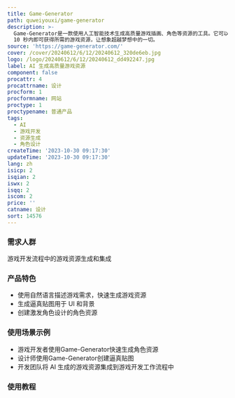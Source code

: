 ```yaml
---
title: Game-Generator
path: quweiyouxi/game-generator
description: >-
  Game-Generator是一款使用人工智能技术生成高质量游戏插画、角色等资源的工具。它可以根据用户的自然语言描述快速生成可用的游戏资产，并可以轻松集成到游戏开发流程中。该工具提供丰富的创意激发游戏设计，让开发者可以专注于现在并考虑未来的细节。用户只需在
  10 秒内即可获得所需的游戏资源，让想象超越梦想中的一切。
source: 'https://game-generator.com/'
cover: /cover/20240612/6/12/20240612_320de6eb.jpg
logo: /logo/20240612/6/12/20240612_dd492247.jpg
label: AI 生成高质量游戏资源
component: false
procattr: 4
procattrname: 设计
procform: 1
procformname: 网站
proctype: 1
proctypename: 普通产品
tags:
  - AI
  - 游戏开发
  - 资源生成
  - 角色设计
createTime: '2023-10-30 09:17:30'
updateTime: '2023-10-30 09:17:30'
lang: zh
isicp: 2
isqian: 2
iswx: 2
isqq: 2
iscom: 2
price: ''
catname: 设计
sort: 14576
---
```




### 需求人群
游戏开发流程中的游戏资源生成和集成

### 产品特色
- 使用自然语言描述游戏需求，快速生成游戏资源
- 生成逼真贴图用于 UI 和背景
- 创建激发角色设计的角色资源

### 使用场景示例
- 游戏开发者使用Game-Generator快速生成角色资源
- 设计师使用Game-Generator创建逼真贴图
- 开发团队将 AI 生成的游戏资源集成到游戏开发工作流程中

### 使用教程


  

